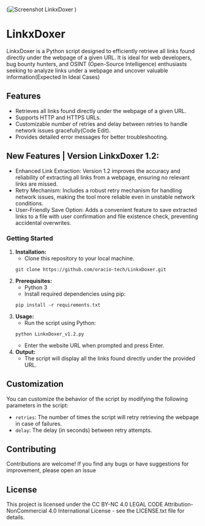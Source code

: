 (![Screenshot LinkxDoxer](https://github.com/oracio-tech/LinkxDoxer/assets/78463847/4ca80835-b9bd-46db-8475-32e4039455a7)
)

# LinkxDoxer

LinkxDoxer is a Python script designed to efficiently retrieve all links found directly under the webpage of a given URL. It is ideal for web developers, bug bounty hunters, and OSINT (Open-Source Intelligence) enthusiasts seeking to analyze links under a webpage and uncover valuable information(Expected In Ideal Cases)
## Features

- Retrieves all links found directly under the webpage of a given URL.
- Supports HTTP and HTTPS URLs.
- Customizable number of retries and delay between retries to handle network issues gracefully(Code Edit).
- Provides detailed error messages for better troubleshooting.

## New Features | Version LinkxDoxer 1.2:
- Enhanced Link Extraction: Version 1.2 improves the accuracy and reliability of extracting all links from a webpage, ensuring no relevant links are missed.
- Retry Mechanism: Includes a robust retry mechanism for handling network issues, making the tool more reliable even in unstable network conditions.
- User-Friendly Save Option: Adds a convenient feature to save extracted links to a file with user confirmation and file existence check, preventing accidental overwrites.
  

### Getting Started

1. **Installation:**
    - Clone this repository to your local machine.
    ```
    git clone https://github.com/oracio-tech/LinkxDoxer.git
    ```
2. **Prerequisites:**
    - Python 3
    - Install required dependencies using pip:
    ```
    pip install -r requirements.txt
    ```
3. **Usage:**
    - Run the script using Python:
    ```
    python LinkxDoxer_v1.2.py
    ```
    - Enter the website URL when prompted and press Enter.
4. **Output:**
    - The script will display all the links found directly under the provided URL.

## Customization

You can customize the behavior of the script by modifying the following parameters in the script:
- `retries`: The number of times the script will retry retrieving the webpage in case of failures.
- `delay`: The delay (in seconds) between retry attempts.

## Contributing

Contributions are welcome! If you find any bugs or have suggestions for improvement, please open an issue

## License

This project is licensed under the CC BY-NC 4.0 LEGAL CODE Attribution-NonCommercial 4.0 International License - see the LICENSE.txt file for details.


